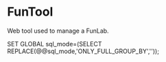 # FunTool
Web tool used to manage a FunLab.

SET GLOBAL sql_mode=(SELECT REPLACE(@@sql_mode,'ONLY_FULL_GROUP_BY',''));
